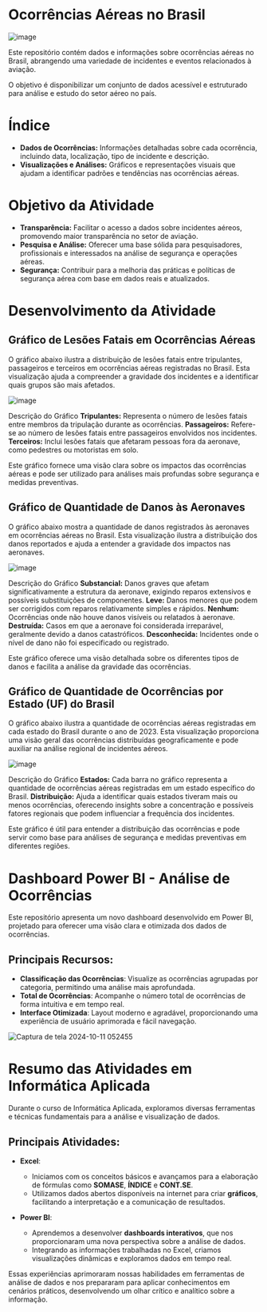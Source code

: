 # Ocorrências Aéreas no Brasil
![image](https://github.com/user-attachments/assets/a78e4861-ec70-490c-9792-1b892c5b2bb4)

Este repositório contém dados e informações sobre ocorrências aéreas no Brasil, abrangendo uma variedade de incidentes e eventos relacionados à aviação. 

O objetivo é disponibilizar um conjunto de dados acessível e estruturado para análise e estudo do setor aéreo no país.

# Índice

* **Dados de Ocorrências:** Informações detalhadas sobre cada ocorrência, incluindo data, localização, tipo de incidente e descrição.
* **Visualizações e Análises:** Gráficos e representações visuais que ajudam a identificar padrões e tendências nas ocorrências aéreas.

# Objetivo da Atividade
* **Transparência:** Facilitar o acesso a dados sobre incidentes aéreos, promovendo maior transparência no setor de aviação.
* **Pesquisa e Análise:** Oferecer uma base sólida para pesquisadores, profissionais e interessados na análise de segurança e operações aéreas.
* **Segurança:** Contribuir para a melhoria das práticas e políticas de segurança aérea com base em dados reais e atualizados.

# Desenvolvimento da Atividade

## Gráfico de Lesões Fatais em Ocorrências Aéreas
O gráfico abaixo ilustra a distribuição de lesões fatais entre tripulantes, passageiros e terceiros em ocorrências aéreas registradas no Brasil. Esta visualização ajuda a compreender a gravidade dos incidentes e a identificar quais grupos são mais afetados.

![image](https://github.com/user-attachments/assets/e7414e09-59f0-4305-9c23-877a78e0a2cf)

Descrição do Gráfico
**Tripulantes:** Representa o número de lesões fatais entre membros da tripulação durante as ocorrências.
**Passageiros:** Refere-se ao número de lesões fatais entre passageiros envolvidos nos incidentes.
**Terceiros:** Inclui lesões fatais que afetaram pessoas fora da aeronave, como pedestres ou motoristas em solo.

Este gráfico fornece uma visão clara sobre os impactos das ocorrências aéreas e pode ser utilizado para análises mais profundas sobre segurança e medidas preventivas.

## Gráfico de Quantidade de Danos às Aeronaves
O gráfico abaixo mostra a quantidade de danos registrados às aeronaves em ocorrências aéreas no Brasil. Esta visualização ilustra a distribuição dos danos reportados e ajuda a entender a gravidade dos impactos nas aeronaves.

![image](https://github.com/user-attachments/assets/a3bf1e76-088f-4d68-aaad-e0c7e41eb531)

Descrição do Gráfico
**Substancial:** Danos graves que afetam significativamente a estrutura da aeronave, exigindo reparos extensivos e possíveis substituições de componentes.
**Leve:** Danos menores que podem ser corrigidos com reparos relativamente simples e rápidos.
**Nenhum:** Ocorrências onde não houve danos visíveis ou relatados à aeronave.
**Destruída:** Casos em que a aeronave foi considerada irreparável, geralmente devido a danos catastróficos.
**Desconhecida:** Incidentes onde o nível de dano não foi especificado ou registrado.

Este gráfico oferece uma visão detalhada sobre os diferentes tipos de danos e facilita a análise da gravidade das ocorrências.

## Gráfico de Quantidade de Ocorrências por Estado (UF) do Brasil
O gráfico abaixo ilustra a quantidade de ocorrências aéreas registradas em cada estado do Brasil durante o ano de 2023. Esta visualização proporciona uma visão geral das ocorrências distribuídas geograficamente e pode auxiliar na análise regional de incidentes aéreos.

![image](https://github.com/user-attachments/assets/f2ce3442-8c5e-4c14-94e1-debb71d209bf)

Descrição do Gráfico
**Estados:** Cada barra no gráfico representa a quantidade de ocorrências aéreas registradas em um estado específico do Brasil.
**Distribuição:** Ajuda a identificar quais estados tiveram mais ou menos ocorrências, oferecendo insights sobre a concentração e possíveis fatores regionais que podem influenciar a frequência dos incidentes.

Este gráfico é útil para entender a distribuição das ocorrências e pode servir como base para análises de segurança e medidas preventivas em diferentes regiões.

# Dashboard Power BI - Análise de Ocorrências

Este repositório apresenta um novo dashboard desenvolvido em Power BI, projetado para oferecer uma visão clara e otimizada dos dados de ocorrências.

## Principais Recursos:
- **Classificação das Ocorrências**: Visualize as ocorrências agrupadas por categoria, permitindo uma análise mais aprofundada.
- **Total de Ocorrências**: Acompanhe o número total de ocorrências de forma intuitiva e em tempo real.
- **Interface Otimizada**: Layout moderno e agradável, proporcionando uma experiência de usuário aprimorada e fácil navegação.

![Captura de tela 2024-10-11 052455](https://github.com/user-attachments/assets/6988553c-20ea-4a28-82b1-dcd5753cb132)

# Resumo das Atividades em Informática Aplicada

Durante o curso de Informática Aplicada, exploramos diversas ferramentas e técnicas fundamentais para a análise e visualização de dados. 

## Principais Atividades:

- **Excel**: 
  - Iniciamos com os conceitos básicos e avançamos para a elaboração de fórmulas como **SOMASE**, **ÍNDICE** e **CONT.SE**. 
  - Utilizamos dados abertos disponíveis na internet para criar **gráficos**, facilitando a interpretação e a comunicação de resultados.

- **Power BI**: 
  - Aprendemos a desenvolver **dashboards interativos**, que nos proporcionaram uma nova perspectiva sobre a análise de dados.
  - Integrando as informações trabalhadas no Excel, criamos visualizações dinâmicas e exploramos dados em tempo real.

Essas experiências aprimoraram nossas habilidades em ferramentas de análise de dados e nos prepararam para aplicar conhecimentos em cenários práticos, desenvolvendo um olhar crítico e analítico sobre a informação.

